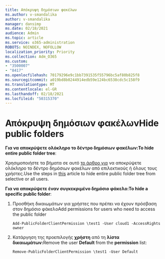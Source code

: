 ```yaml
---
title: Απόκρυψη δημόσιων φακέλων
ms.author: v-smandalika
author: v-smandalika
manager: dansimp
ms.date: 02/18/2021
audience: Admin
ms.topic: article
ms.service: o365-administration
ROBOTS: NOINDEX, NOFOLLOW
localization_priority: Priority
ms.collection: Adm_O365
ms.custom:
- "3500007"
- "8417"
ms.openlocfilehash: 70179296e9c1bb7391535f55796bc5af80b825f8
ms.sourcegitcommit: a019bd8b0244914edb59e124bc6538cdc5c158f9
ms.translationtype: MT
ms.contentlocale: el-GR
ms.lasthandoff: 02/18/2021
ms.locfileid: "50315370"
---
```

# <a name="hide-public-folders"></a><span data-ttu-id="c4d6c-102">Απόκρυψη δημόσιων φακέλων</span><span class="sxs-lookup"><span data-stu-id="c4d6c-102">Hide public folders</span></span>

<span data-ttu-id="c4d6c-103">**Για να αποκρύψετε ολόκληρο το δέντρο δημόσιων φακέλων:**</span><span class="sxs-lookup"><span data-stu-id="c4d6c-103">**To hide entire public folder tree**:</span></span>

<span data-ttu-id="c4d6c-104">Χρησιμοποιήστε τα βήματα σε αυτό [το άρθρο για](https://aka.ms/ControlPF) να αποκρύψετε ολόκληρο το δέντρο δημόσιων φακέλων από επιλεκτικούς ή όλους τους χρήστες.</span><span class="sxs-lookup"><span data-stu-id="c4d6c-104">Use the steps in [this](https://aka.ms/ControlPF) article to hide entire public folder tree from selective or all users.</span></span>

<span data-ttu-id="c4d6c-105">**Για να αποκρύψετε έναν συγκεκριμένο δημόσιο φάκελο:**</span><span class="sxs-lookup"><span data-stu-id="c4d6c-105">**To hide a specific public folder**:</span></span>

1. <span data-ttu-id="c4d6c-106">Προσθήκη δικαιωμάτων για χρήστες που πρέπει να έχουν πρόσβαση στον δημόσιο φάκελο</span><span class="sxs-lookup"><span data-stu-id="c4d6c-106">Add permissions for users who need to access the public folder</span></span>

    `Add-PublicFolderClientPermission \test1 -User cloud1 -AccessRights owner`

2. <span data-ttu-id="c4d6c-107">Κατάργηση της προεπιλογής **χρήστη** από τη **λίστα δικαιωμάτων:**</span><span class="sxs-lookup"><span data-stu-id="c4d6c-107">Remove the user **Default** from the **permission** list:</span></span>

    `Remove-PublicFolderClientPermission \test1 -User Default`
